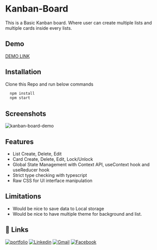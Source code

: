 
# Kanban-Board

This is a Basic Kanban board. Where user can create multiple lists and multiple cards inside every lists. 

## Demo

[DEMO LINK](https://kanban-board-omorfarukrakib.netlify.app/)
## Installation

Clone this Repo and run below commands

```bash
  npm install
  npm start
```
    
## Screenshots

![kanban-board-demo](https://user-images.githubusercontent.com/38896577/159529337-12a3f561-b7ec-43fe-9c11-899be74de366.gif)
## Features

- List Create, Delete, Edit
- Card Create, Delete, Edit, Lock/Unlock
- Global State Management with Context API, useContext hook and useReducer hook
- Strict type checking with typescript
- Raw CSS for UI interface manipulation


## Limitations

- Would be nice to save data to Local storage
- Would be nice to have multiple theme for background and list.
## 🔗 Links
[![portfolio](https://img.shields.io/badge/my_portfolio-000?style=for-the-badge&logo=ko-fi&logoColor=white)](https://omorfarukrakib-portfolio.netlify.app/)
[![Linkedin](https://img.shields.io/badge/-LinkedIn-blue?style=flat&logo=Linkedin&logoColor=white)](https://www.linkedin.com/in/omorfarukrakib/)
[![Gmail](https://img.shields.io/badge/-Gmail-c14438?style=flat&logo=Gmail&logoColor=white)](mailto:omorfarukrakib@gmail.com)
[![Facebook](https://img.shields.io/badge/Facebook-1877F2?style=flat&logo=facebook&logoColor=white)](https://www.facebook.com/OmorFarukRakib/)

